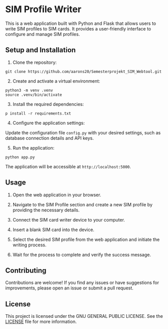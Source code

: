 # SIM Profile Writer

This is a web application built with Python and Flask that allows users to write SIM profiles to SIM cards. It provides a user-friendly interface to configure and manage SIM profiles.

## Setup and Installation

1. Clone the repository:
```
git clone https://github.com/aarons20/Semesterprojekt_SIM_Webtool.git
```

2. Create and activate a virtual environment:
```
python3 -m venv .venv 
source .venv/bin/activate
```

3. Install the required dependencies:
```
p install -r requirements.txt
```

4. Configure the application settings:

Update the configuration file `config.py` with your desired settings, such as database connection details and API keys.

5. Run the application:
```
python app.py
```


The application will be accessible at `http://localhost:5000`.

## Usage

1. Open the web application in your browser.

2. Navigate to the SIM Profile section and create a new SIM profile by providing the necessary details.

3. Connect the SIM card writer device to your computer.

4. Insert a blank SIM card into the device.

5. Select the desired SIM profile from the web application and initiate the writing process.

6. Wait for the process to complete and verify the success message.

## Contributing

Contributions are welcome! If you find any issues or have suggestions for improvements, please open an issue or submit a pull request.

## License

This project is licensed under the GNU GENERAL PUBLIC LICENSE. See the [LICENSE](LICENSE) file for more information.
